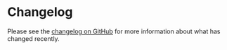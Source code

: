 # Changelog

Please see the [changelog on GitHub](https://github.com/VanOns/laravel-environment-importer/blob/main/CHANGELOG.md) for more
information about what has changed recently.
